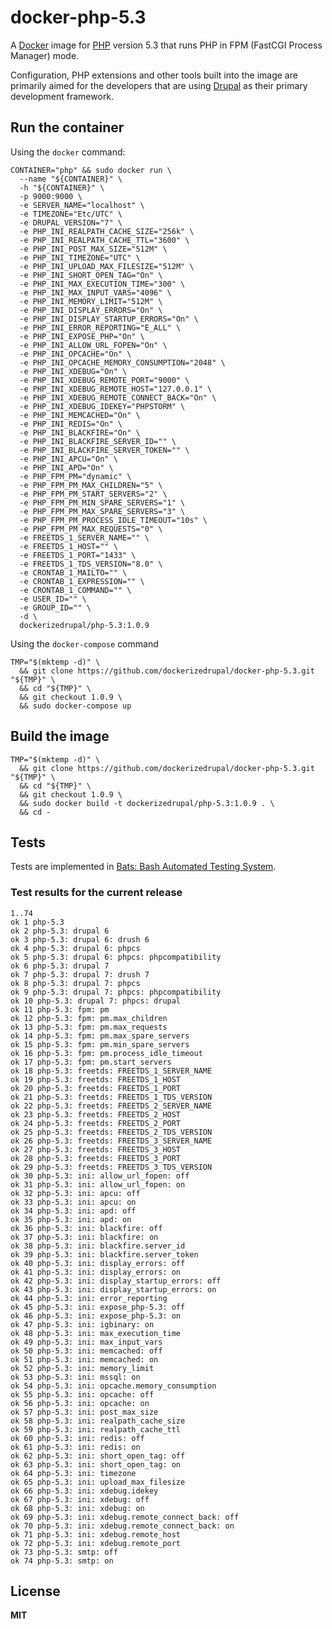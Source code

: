 # docker-php-5.3

A [Docker](https://docker.com/) image for [PHP](http://php.net/) version 5.3 that runs PHP in FPM (FastCGI Process Manager) mode.

Configuration, PHP extensions and other tools built into the image are primarily aimed for the developers that are using [Drupal](https://www.drupal.org/) as their primary development framework.

## Run the container

Using the `docker` command:

    CONTAINER="php" && sudo docker run \
      --name "${CONTAINER}" \
      -h "${CONTAINER}" \
      -p 9000:9000 \
      -e SERVER_NAME="localhost" \
      -e TIMEZONE="Etc/UTC" \
      -e DRUPAL_VERSION="7" \
      -e PHP_INI_REALPATH_CACHE_SIZE="256k" \
      -e PHP_INI_REALPATH_CACHE_TTL="3600" \
      -e PHP_INI_POST_MAX_SIZE="512M" \
      -e PHP_INI_TIMEZONE="UTC" \
      -e PHP_INI_UPLOAD_MAX_FILESIZE="512M" \
      -e PHP_INI_SHORT_OPEN_TAG="On" \
      -e PHP_INI_MAX_EXECUTION_TIME="300" \
      -e PHP_INI_MAX_INPUT_VARS="4096" \
      -e PHP_INI_MEMORY_LIMIT="512M" \
      -e PHP_INI_DISPLAY_ERRORS="On" \
      -e PHP_INI_DISPLAY_STARTUP_ERRORS="On" \
      -e PHP_INI_ERROR_REPORTING="E_ALL" \
      -e PHP_INI_EXPOSE_PHP="On" \
      -e PHP_INI_ALLOW_URL_FOPEN="On" \
      -e PHP_INI_OPCACHE="On" \
      -e PHP_INI_OPCACHE_MEMORY_CONSUMPTION="2048" \
      -e PHP_INI_XDEBUG="On" \
      -e PHP_INI_XDEBUG_REMOTE_PORT="9000" \
      -e PHP_INI_XDEBUG_REMOTE_HOST="127.0.0.1" \
      -e PHP_INI_XDEBUG_REMOTE_CONNECT_BACK="On" \
      -e PHP_INI_XDEBUG_IDEKEY="PHPSTORM" \
      -e PHP_INI_MEMCACHED="On" \
      -e PHP_INI_REDIS="On" \
      -e PHP_INI_BLACKFIRE="On" \
      -e PHP_INI_BLACKFIRE_SERVER_ID="" \
      -e PHP_INI_BLACKFIRE_SERVER_TOKEN="" \
      -e PHP_INI_APCU="On" \
      -e PHP_INI_APD="On" \
      -e PHP_FPM_PM="dynamic" \
      -e PHP_FPM_PM_MAX_CHILDREN="5" \
      -e PHP_FPM_PM_START_SERVERS="2" \
      -e PHP_FPM_PM_MIN_SPARE_SERVERS="1" \
      -e PHP_FPM_PM_MAX_SPARE_SERVERS="3" \
      -e PHP_FPM_PM_PROCESS_IDLE_TIMEOUT="10s" \
      -e PHP_FPM_PM_MAX_REQUESTS="0" \
      -e FREETDS_1_SERVER_NAME="" \
      -e FREETDS_1_HOST="" \
      -e FREETDS_1_PORT="1433" \
      -e FREETDS_1_TDS_VERSION="8.0" \
      -e CRONTAB_1_MAILTO="" \
      -e CRONTAB_1_EXPRESSION="" \
      -e CRONTAB_1_COMMAND="" \
      -e USER_ID="" \
      -e GROUP_ID="" \
      -d \
      dockerizedrupal/php-5.3:1.0.9
      
Using the `docker-compose` command

    TMP="$(mktemp -d)" \
      && git clone https://github.com/dockerizedrupal/docker-php-5.3.git "${TMP}" \
      && cd "${TMP}" \
      && git checkout 1.0.9 \
      && sudo docker-compose up

## Build the image

    TMP="$(mktemp -d)" \
      && git clone https://github.com/dockerizedrupal/docker-php-5.3.git "${TMP}" \
      && cd "${TMP}" \
      && git checkout 1.0.9 \
      && sudo docker build -t dockerizedrupal/php-5.3:1.0.9 . \
      && cd -

## Tests

Tests are implemented in [Bats: Bash Automated Testing System](https://github.com/sstephenson/bats).

### Test results for the current release

    1..74
    ok 1 php-5.3
    ok 2 php-5.3: drupal 6
    ok 3 php-5.3: drupal 6: drush 6
    ok 4 php-5.3: drupal 6: phpcs
    ok 5 php-5.3: drupal 6: phpcs: phpcompatibility
    ok 6 php-5.3: drupal 7
    ok 7 php-5.3: drupal 7: drush 7
    ok 8 php-5.3: drupal 7: phpcs
    ok 9 php-5.3: drupal 7: phpcs: phpcompatibility
    ok 10 php-5.3: drupal 7: phpcs: drupal
    ok 11 php-5.3: fpm: pm
    ok 12 php-5.3: fpm: pm.max_children
    ok 13 php-5.3: fpm: pm.max_requests
    ok 14 php-5.3: fpm: pm.max_spare_servers
    ok 15 php-5.3: fpm: pm.min_spare_servers
    ok 16 php-5.3: fpm: pm.process_idle_timeout
    ok 17 php-5.3: fpm: pm.start_servers
    ok 18 php-5.3: freetds: FREETDS_1_SERVER_NAME
    ok 19 php-5.3: freetds: FREETDS_1_HOST
    ok 20 php-5.3: freetds: FREETDS_1_PORT
    ok 21 php-5.3: freetds: FREETDS_1_TDS_VERSION
    ok 22 php-5.3: freetds: FREETDS_2_SERVER_NAME
    ok 23 php-5.3: freetds: FREETDS_2_HOST
    ok 24 php-5.3: freetds: FREETDS_2_PORT
    ok 25 php-5.3: freetds: FREETDS_2_TDS_VERSION
    ok 26 php-5.3: freetds: FREETDS_3_SERVER_NAME
    ok 27 php-5.3: freetds: FREETDS_3_HOST
    ok 28 php-5.3: freetds: FREETDS_3_PORT
    ok 29 php-5.3: freetds: FREETDS_3_TDS_VERSION
    ok 30 php-5.3: ini: allow_url_fopen: off
    ok 31 php-5.3: ini: allow_url_fopen: on
    ok 32 php-5.3: ini: apcu: off
    ok 33 php-5.3: ini: apcu: on
    ok 34 php-5.3: ini: apd: off
    ok 35 php-5.3: ini: apd: on
    ok 36 php-5.3: ini: blackfire: off
    ok 37 php-5.3: ini: blackfire: on
    ok 38 php-5.3: ini: blackfire.server_id
    ok 39 php-5.3: ini: blackfire.server_token
    ok 40 php-5.3: ini: display_errors: off
    ok 41 php-5.3: ini: display_errors: on
    ok 42 php-5.3: ini: display_startup_errors: off
    ok 43 php-5.3: ini: display_startup_errors: on
    ok 44 php-5.3: ini: error_reporting
    ok 45 php-5.3: ini: expose_php-5.3: off
    ok 46 php-5.3: ini: expose_php-5.3: on
    ok 47 php-5.3: ini: igbinary: on
    ok 48 php-5.3: ini: max_execution_time
    ok 49 php-5.3: ini: max_input_vars
    ok 50 php-5.3: ini: memcached: off
    ok 51 php-5.3: ini: memcached: on
    ok 52 php-5.3: ini: memory_limit
    ok 53 php-5.3: ini: mssql: on
    ok 54 php-5.3: ini: opcache.memory_consumption
    ok 55 php-5.3: ini: opcache: off
    ok 56 php-5.3: ini: opcache: on
    ok 57 php-5.3: ini: post_max_size
    ok 58 php-5.3: ini: realpath_cache_size
    ok 59 php-5.3: ini: realpath_cache_ttl
    ok 60 php-5.3: ini: redis: off
    ok 61 php-5.3: ini: redis: on
    ok 62 php-5.3: ini: short_open_tag: off
    ok 63 php-5.3: ini: short_open_tag: on
    ok 64 php-5.3: ini: timezone
    ok 65 php-5.3: ini: upload_max_filesize
    ok 66 php-5.3: ini: xdebug.idekey
    ok 67 php-5.3: ini: xdebug: off
    ok 68 php-5.3: ini: xdebug: on
    ok 69 php-5.3: ini: xdebug.remote_connect_back: off
    ok 70 php-5.3: ini: xdebug.remote_connect_back: on
    ok 71 php-5.3: ini: xdebug.remote_host
    ok 72 php-5.3: ini: xdebug.remote_port
    ok 73 php-5.3: smtp: off
    ok 74 php-5.3: smtp: on

## License

**MIT**
